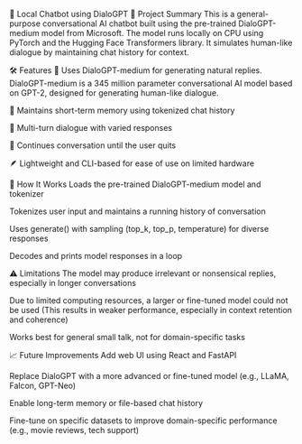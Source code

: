 🧠 Local Chatbot using DialoGPT
📄 Project Summary
This is a general-purpose conversational AI chatbot built using the pre-trained DialoGPT-medium model from Microsoft. The model runs locally on CPU using PyTorch and the Hugging Face Transformers library. It simulates human-like dialogue by maintaining chat history for context.

🛠️ Features
🤖 Uses DialoGPT-medium for generating natural replies.
DialoGPT-medium is a 345 million parameter conversational AI model based on GPT-2, designed for generating human-like dialogue.

🧠 Maintains short-term memory using tokenized chat history

💬 Multi-turn dialogue with varied responses

🔁 Continues conversation until the user quits

🪶 Lightweight and CLI-based for ease of use on limited hardware

🚀 How It Works
Loads the pre-trained DialoGPT-medium model and tokenizer

Tokenizes user input and maintains a running history of conversation

Uses generate() with sampling (top_k, top_p, temperature) for diverse responses

Decodes and prints model responses in a loop

⚠️ Limitations
The model may produce irrelevant or nonsensical replies, especially in longer conversations

Due to limited computing resources, a larger or fine-tuned model could not be used
(This results in weaker performance, especially in context retention and coherence)

Works best for general small talk, not for domain-specific tasks

📈 Future Improvements
Add web UI using React and FastAPI

Replace DialoGPT with a more advanced or fine-tuned model (e.g., LLaMA, Falcon, GPT-Neo)

Enable long-term memory or file-based chat history

Fine-tune on specific datasets to improve domain-specific performance (e.g., movie reviews, tech support)


